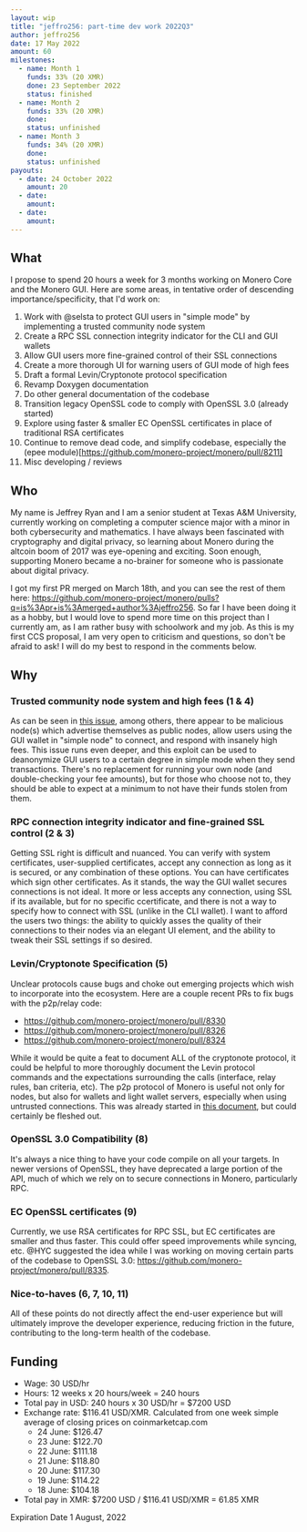 ```yaml
---
layout: wip
title: "jeffro256: part-time dev work 2022Q3"
author: jeffro256
date: 17 May 2022
amount: 60
milestones:
  - name: Month 1
    funds: 33% (20 XMR)
    done: 23 September 2022
    status: finished
  - name: Month 2
    funds: 33% (20 XMR)
    done: 
    status: unfinished
  - name: Month 3
    funds: 34% (20 XMR)
    done: 
    status: unfinished
payouts:
  - date: 24 October 2022
    amount: 20
  - date:
    amount:
  - date:
    amount:
---
```



## What

I propose to spend 20 hours a week for 3 months working on Monero Core and the Monero GUI. Here are some areas, in tentative order of descending importance/specificity, that I'd work on:

1. Work with @selsta to protect GUI users in "simple mode" by implementing a trusted community node system
2. Create a RPC SSL connection integrity indicator for the CLI and GUI wallets
3. Allow GUI users more fine-grained control of their SSL connections
4. Create a more thorough UI for warning users of GUI mode of high fees
5. Draft a formal Levin/Cryptonote protocol specification
6. Revamp Doxygen documentation
7. Do other general documentation of the codebase
8. Transition legacy OpenSSL code to comply with OpenSSL 3.0 (already started)
9. Explore using faster & smaller EC OpenSSL certificates in place of traditional RSA certificates
10. Continue to remove dead code, and simplify codebase, especially the (epee module)[https://github.com/monero-project/monero/pull/8211]
12. Misc developing / reviews

## Who

My name is Jeffrey Ryan and I am a senior student at Texas A&M University, currently working on completing a computer science major with a minor in both cybersecurity and mathematics. I have always been fascinated with cryptography and digital privacy, so learning about Monero during the altcoin boom of 2017 was eye-opening and exciting. Soon enough, supporting Monero became a no-brainer for someone who is passionate about digital privacy.

I got my first PR merged on March 18th, and you can see the rest of them here: <https://github.com/monero-project/monero/pulls?q=is%3Apr+is%3Amerged+author%3Ajeffro256>. So far I have been doing it as a hobby, but I would love to spend more time on this project than I currently am, as I am rather busy with schoolwork and my job. As this is my first CCS proposal, I am very open to criticism and questions, so don't be afraid to ask! I will do my best to respond in the comments below.

## Why

### Trusted community node system and high fees (1 & 4)

As can be seen in [this issue](https://github.com/monero-project/monero/issues/8298), among others, there appear to be malicious node(s) which advertise themselves as public nodes, allow users using the GUI wallet in "simple node" to connect, and respond with insanely high fees. This issue runs even deeper, and this exploit can be used to deanonymize GUI users to a certain degree in simple mode when they send transactions. There's no replacement for running your own node (and double-checking your fee amounts), but for those who choose not to, they should be able to expect at a minimum to not have their funds stolen from them.

### RPC connection integrity indicator and fine-grained SSL control (2 & 3)

Getting SSL right is difficult and nuanced. You can verify with system certificates, user-supplied certificates, accept any connection as long as it is secured, or any combination of these options. You can have certificates which sign other certificates. As it stands, the way the GUI wallet secures connections is not ideal. It more or less accepts any connection, using SSL if its available, but for no specific ccertificate, and there is not a way to specify how to connect with SSL (unlike in the CLI wallet). I want to afford the users two things: the ability to quickly asses the quality of their connections to their nodes via an elegant UI element, and the ability to tweak their SSL settings if so desired.

### Levin/Cryptonote Specification (5)

Unclear protocols cause bugs and choke out emerging projects which wish to incorporate into the ecosystem. Here are a couple recent PRs to fix bugs with the p2p/relay code:

* <https://github.com/monero-project/monero/pull/8330>
* <https://github.com/monero-project/monero/pull/8326>
* <https://github.com/monero-project/monero/pull/8324>

While it would be quite a feat to document ALL of the cryptonote protocol, it could be helpful to more thoroughly document the Levin protocol commands and the expectations surrounding the calls (interface, relay rules, ban criteria, etc). The p2p protocol of Monero is useful not only for nodes, but also for wallets and light wallet servers, especially when using untrusted connections. This was already started in [this document](https://github.com/monero-project/monero/blob/master/docs/LEVIN_PROTOCOL.md), but could certainly be fleshed out.

### OpenSSL 3.0 Compatibility (8)

It's always a nice thing to have your code compile on all your targets. In newer versions of OpenSSL, they have deprecated a large portion of the API, much of which we rely on to secure connections in Monero, particularly RPC.

### EC OpenSSL certificates (9)

Currently, we use RSA certificates for RPC SSL, but EC certificates are smaller and thus faster. This could offer speed improvements while syncing, etc. @HYC suggested the idea while I was working on moving certain parts of the codebase to OpenSSL 3.0: <https://github.com/monero-project/monero/pull/8335>.

### Nice-to-haves (6, 7, 10, 11)

All of these points do not directly affect the end-user experience but will ultimately improve the developer experience, reducing friction in the future, contributing to the long-term health of the codebase.

## Funding
* Wage: 30 USD/hr
* Hours: 12 weeks x 20 hours/week = 240 hours
* Total pay in USD: 240 hours x 30 USD/hr = $7200 USD
* Exchange rate: $116.41 USD/XMR. Calculated from one week simple average of closing prices on coinmarketcap.com
  * 24 June: $126.47
  * 23 June: $122.70
  * 22 June: $111.18
  * 21 June: $118.80
  * 20 June: $117.30
  * 19 June: $114.22
  * 18 June: $104.18
* Total pay in XMR: $7200 USD / $116.41 USD/XMR = 61.85 XMR

Expiration Date
1 August, 2022

